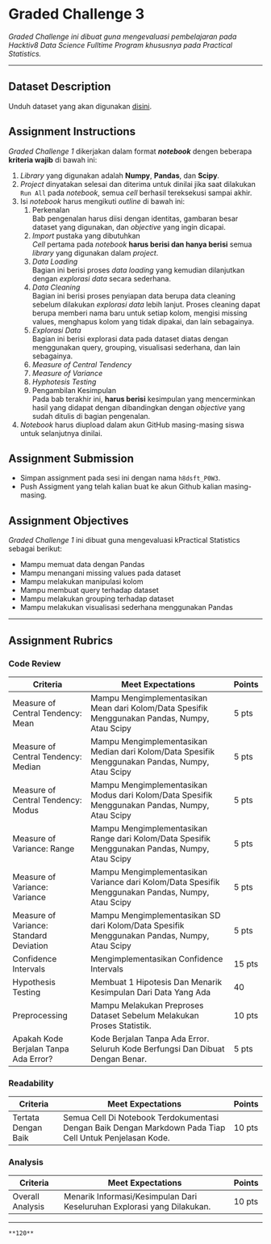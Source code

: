 # Graded Challenge 3

_Graded Challenge ini dibuat guna mengevaluasi pembelajaran pada Hacktiv8 Data Science Fulltime Program khususnya pada Practical Statistics._

---

## Dataset Description

Unduh dataset yang akan digunakan [disini](https://www.kaggle.com/kemical/kickstarter-projects?select=ks-projects-201801.csv).

## Assignment Instructions

*Graded Challenge 1* dikerjakan dalam format ***notebook*** dengen beberapa **kriteria wajib** di bawah ini:

1. *Library* yang digunakan adalah **Numpy**, **Pandas**, dan **Scipy**.
2. *Project* dinyatakan selesai dan diterima untuk dinilai jika saat dilakukan `Run All` pada *notebook*, semua *cell* berhasil tereksekusi sampai akhir.
3. Isi *notebook* harus mengikuti *outline* di bawah ini:
   1. Perkenalan\
   Bab pengenalan harus diisi dengan identitas, gambaran besar dataset yang digunakan, dan *objective* yang ingin dicapai.
   2. *Import* pustaka yang dibutuhkan\
   *Cell* pertama pada *notebook* **harus berisi dan hanya berisi** semua *library* yang digunakan dalam *project*.
   3. *Data Loading*\
   Bagian ini berisi proses *data loading* yang kemudian dilanjutkan dengan *explorasi data* secara sederhana.
   4. *Data Cleaning*\
   Bagian ini berisi proses penyiapan data berupa data cleaning sebelum dilakukan *explorasi data* lebih lanjut. Proses cleaning dapat berupa memberi nama baru untuk setiap kolom, mengisi missing values, menghapus kolom yang tidak dipakai, dan lain sebagainya.
   5. *Explorasi Data*\
   Bagian ini berisi explorasi data pada dataset diatas dengan menggunakan query, grouping, visualisasi sederhana, dan lain sebagainya.
   6. *Measure of Central Tendency*
   7. *Measure of Variance*
   8. *Hyphotesis Testing*
   9. Pengambilan Kesimpulan\
   Pada bab terakhir ini, **harus berisi** kesimpulan yang mencerminkan hasil yang didapat dengan dibandingkan dengan *objective* yang sudah ditulis di bagian pengenalan.
4. *Notebook* harus diupload dalam akun GitHub masing-masing siswa untuk selanjutnya dinilai.

## Assignment Submission

- Simpan assignment pada sesi ini dengan nama `h8dsft_P0W3`.
- Push Assigment yang telah kalian buat ke akun Github kalian masing-masing.

## Assignment Objectives

*Graded Challenge 1* ini dibuat guna mengevaluasi kPractical Statistics sebagai berikut:

- Mampu memuat data dengan Pandas
- Mampu menangani missing values pada dataset
- Mampu melakukan manipulasi kolom
- Mampu membuat query terhadap dataset
- Mampu melakukan grouping terhadap dataset
- Mampu melakukan visualisasi sederhana menggunakan Pandas

---

## Assignment Rubrics

### Code Review

|Criteria|Meet Expectations|Points|
|--- |--- |--- |
|Measure of Central Tendency: Mean|Mampu Mengimplementasikan Mean dari Kolom/Data Spesifik Menggunakan Pandas, Numpy, Atau Scipy| 5 pts |
|Measure of Central Tendency: Median|Mampu Mengimplementasikan Median dari Kolom/Data Spesifik Menggunakan Pandas, Numpy, Atau Scipy| 5 pts |
|Measure of Central Tendency: Modus|Mampu Mengimplementasikan Modus dari Kolom/Data Spesifik Menggunakan Pandas, Numpy, Atau Scipy| 5 pts |
|Measure of Variance: Range|Mampu Mengimplementasikan Range dari Kolom/Data Spesifik Menggunakan Pandas, Numpy, Atau Scipy| 5 pts |
|Measure of Variance: Variance|Mampu Mengimplementasikan Variance dari Kolom/Data Spesifik Menggunakan Pandas, Numpy, Atau Scipy| 5 pts |
|Measure of Variance: Standard Deviation|Mampu Mengimplementasikan SD dari Kolom/Data Spesifik Menggunakan Pandas, Numpy, Atau Scipy| 5 pts |
|Confidence Intervals|Mengimplementasikan Confidence Intervals| 15 pts |
|Hypothesis Testing|Membuat 1 Hipotesis Dan Menarik Kesimpulan Dari Data Yang Ada| 40 |
|Preprocessing|Mampu Melakukan Preproses Dataset Sebelum Melakukan Proses Statistik.| 10 pts |
|Apakah Kode Berjalan Tanpa Ada Error?|Kode Berjalan Tanpa Ada Error. Seluruh Kode Berfungsi Dan Dibuat Dengan Benar.| 5 pts |

### Readability

|Criteria|Meet Expectations|Points|
|--- |--- |--- |
|Tertata Dengan Baik|Semua Cell Di Notebook Terdokumentasi Dengan Baik Dengan Markdown Pada Tiap Cell Untuk Penjelasan Kode.| 10 pts |

### Analysis

|Criteria|Meet Expectations|Points|
|--- |--- |--- |
|Overall Analysis|Menarik Informasi/Kesimpulan Dari Keseluruhan Explorasi yang Dilakukan.| 10 pts |

---

```{admonition} Total Points
**120**
```

